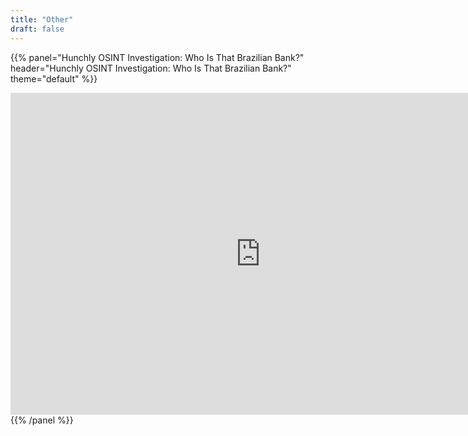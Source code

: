 ```yaml
---
title: "Other"
draft: false
---
```


{{% panel="Hunchly OSINT Investigation: Who Is That Brazilian Bank?" header="Hunchly OSINT Investigation: Who Is That Brazilian Bank?" theme="default" %}}
<div align="center">
<iframe width="800" height="515" src="https://www.youtube.com/embed/cl69aONOQ4M" frameborder="0" allowfullscreen></iframe>
</div>
{{% /panel %}}
